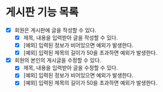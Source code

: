 # 게시판 기능 목록

* [x] 회원은 게시판에 글을 작성할 수 있다.
  * [x] 제목, 내용을 입력받아 글을 작성할 수 있다.
  * [x] [예외] 입력된 정보가 비어있으면 예외가 발생한다.
  * [x] [예외] 입력된 제목의 길이가 50을 초과하면 예외가 발생한다.
* [x] 회원의 본인의 게시글을 수정할 수 있다.
  * [x] 제목, 내용을 입력받아 글을 수정할 수 있다.
  * [x] [예외] 입력된 정보가 비어있으면 예외가 발생한다.
  * [x] [예외] 입력된 제목의 길이가 50을 초과하면 예외가 발생한다.